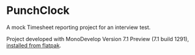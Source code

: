 # PunchClock
A mock Timesheet reporting project for an interview test.

Project developed with MonoDevelop Version 7.1 Preview (7.1 build 1291), [installed from flatpak](http://www.monodevelop.com/download/linux/).

